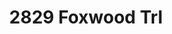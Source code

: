 ---
title: 2829 Foxwood Trl
status:
layout: listing
address: 2829 Foxwood Trl Madison WI 53713
city: Madison
state: Wi
zip: 53713
sq_ft: 1200
bed: 2
bath: 1
price: 179&#44;900
mls: 1787398
features:
pdf: blank.pdf
image_featured: images/2829foxwood/cover.jpg
image_featured_2: images/2829foxwood/cover.jpg
image_featured_3: images/2829foxwood/cover.jpg
image_01: images/2829foxwood/cover.jpg
image_02: images/2829foxwood/002.jpg
image_03: images/2829foxwood/003.jpg
image_04: images/2829foxwood/004.jpg
image_05: images/2829foxwood/005.jpg
image_06: images/2829foxwood/006.jpg
image_07: images/2829foxwood/007.jpg
image_08: images/2829foxwood/008.jpg
image_09: images/2829foxwood/009.jpg
image_10: images/2829foxwood/010.jpg
image_11: images/2829foxwood/011.jpg
image_12: images/2829foxwood/012.jpg
image_13: images/2829foxwood/013.jpg
image_14: images/2829foxwood/014.jpg
image_15: images/2829foxwood/015.jpg
image_16: images/2829foxwood/001.jpg
latitude: 43.032751
longitude: -89.366864
propertyDescription: Finally....an affordable home with style! Lots to love about this one. Great light filled open floorplan. Awesome living room with a vaulted ceiling and skylight. Super functional updated eat in kitchen. Spacious master bedroom with a walk-in closet.<br /><br />A nice deck and really cool screened porch provide additional living space during the warmer months and overlook the good size fully fenced backyard. The unfinished basement is exposed, stubbed for a bathroom, has a walk out, and offers an opportunity for future expansion. This home would make a great place to get started, come take a look.
---